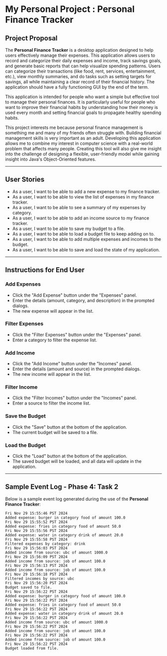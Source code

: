 # My Personal Project : Personal Finance Tracker

## Project Proposal
The **Personal Finance Tracker** is a desktop application designed to help users effectively manage their expenses. This application allows users to record and categorize their daily expenses and income, track savings goals, and generate basic reports that can help visualize spending patterns. Users can categorize their transactions (like food, rent, services, entertainment, etc.), view monthly summaries, and do tasks such as setting targets for savings, all while maintaining a clear record of their financial history. The application should have a fully functioning GUI by the end of the term.

This application is intended for people who want a simple but effective tool to manage their personal finances. It is particularly useful for people who want to improve their financial habits by understanding how their money is used every month and setting financial goals to propagate healthy spending habits.

This project interests me because personal finance management is something me and many of my friends often struggle with. Building financial management skills is very important as an adult. Developing this application allows me to combine my interest in computer science with a real-world problem that affects many people. Creating this tool will also give me insight into the challenge of designing a flexible, user-friendly model while gaining insight into Java's Object-Oriented features.

---

## User Stories
- As a user, I want to be able to add a new expense to my finance tracker.
- As a user, I want to be able to view the list of expenses in my finance tracker.
- As a user, I want to be able to see a summary of my expenses by category.
- As a user, I want to be able to add an income source to my finance tracker.
- As a user, I want to be able to save my budget to a file.
- As a user, I want to be able to load a budget file to keep adding on to.
- As a user, I want to be able to add multiple expenses and incomes to the budget.
- As a user, I want to be able to save and load the state of my application.

---

## Instructions for End User

### Add Expenses
- Click the "Add Expense" button under the "Expenses" panel.
- Enter the details (amount, category, and description) in the prompted dialogs.
- The new expense will appear in the list.

### Filter Expenses
- Click the "Filter Expenses" button under the "Expenses" panel.
- Enter a category to filter the expense list.

### Add Income
- Click the "Add Income" button under the "Incomes" panel.
- Enter the details (amount and source) in the prompted dialogs.
- The new income will appear in the list.

### Filter Income
- Click the "Filter Incomes" button under the "Incomes" panel.
- Enter a source to filter the income list.

### Save the Budget
- Click the "Save" button at the bottom of the application.
- The current budget will be saved to a file.

### Load the Budget
- Click the "Load" button at the bottom of the application.
- The saved budget will be loaded, and all data will update in the application.

---

## Sample Event Log - Phase 4: Task 2
Below is a sample event log generated during the use of the **Personal Finance Tracker**:

```
Fri Nov 29 15:55:46 PST 2024
Added expense: burger in category food of amount 100.0
Fri Nov 29 15:55:52 PST 2024
Added expense: fries in category food of amount 50.0
Fri Nov 29 15:55:56 PST 2024
Added expense: water in category drink of amount 20.0
Fri Nov 29 15:55:58 PST 2024
Filtered expenses by category: drink
Fri Nov 29 15:56:03 PST 2024
Added income from source: ubc of amount 1000.0
Fri Nov 29 15:56:09 PST 2024
Added income from source: job of amount 100.0
Fri Nov 29 15:56:13 PST 2024
Added income from source: job of amount 100.0
Fri Nov 29 15:56:18 PST 2024
Filtered incomes by source: ubc
Fri Nov 29 15:56:20 PST 2024
Budget saved to file.
Fri Nov 29 15:56:22 PST 2024
Added expense: burger in category food of amount 100.0
Fri Nov 29 15:56:22 PST 2024
Added expense: fries in category food of amount 50.0
Fri Nov 29 15:56:22 PST 2024
Added expense: water in category drink of amount 20.0
Fri Nov 29 15:56:22 PST 2024
Added income from source: ubc of amount 1000.0
Fri Nov 29 15:56:22 PST 2024
Added income from source: job of amount 100.0
Fri Nov 29 15:56:22 PST 2024
Added income from source: job of amount 100.0
Fri Nov 29 15:56:22 PST 2024
Budget loaded from file.
```